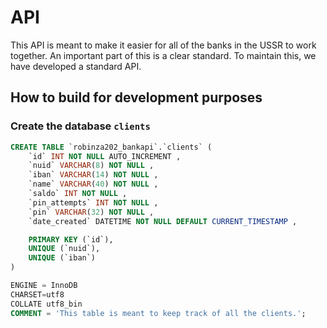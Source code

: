 # API

This API is meant to make it easier for all of the banks in the USSR to work together. An important part of this is a clear standard. To maintain this, we have developed a standard API.

## How to build for development purposes

### Create the database `clients`
```sql
CREATE TABLE `robinza202_bankapi`.`clients` ( 
    `id` INT NOT NULL AUTO_INCREMENT , 
    `nuid` VARCHAR(8) NOT NULL , 
    `iban` VARCHAR(14) NOT NULL , 
    `name` VARCHAR(40) NOT NULL , 
    `saldo` INT NOT NULL , 
    `pin_attempts` INT NOT NULL , 
    `pin` VARCHAR(32) NOT NULL , 
    `date_created` DATETIME NOT NULL DEFAULT CURRENT_TIMESTAMP , 

    PRIMARY KEY (`id`), 
    UNIQUE (`nuid`), 
    UNIQUE (`iban`)
) 

ENGINE = InnoDB 
CHARSET=utf8 
COLLATE utf8_bin 
COMMENT = 'This table is meant to keep track of all the clients.';
```

